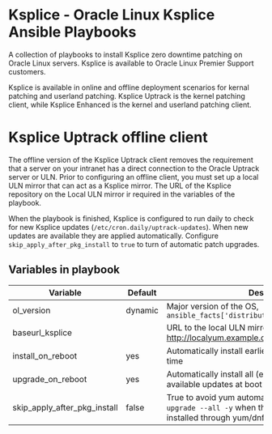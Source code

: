 # Ksplice - Oracle Linux Ksplice Ansible Playbooks

A collection of playbooks to install Ksplice zero downtime patching on Oracle Linux servers. Ksplice is available to Oracle Linux Premier Support customers.

Ksplice is available in online and offline deployment scenarios for kernal patching and userland patching. Ksplice Uptrack is the kernel patching client, while Ksplice Enhanced is the kernel and userland patching client.

# Ksplice Uptrack offline client

The offline version of the Ksplice Uptrack client removes the requirement that a server on your intranet has a direct connection to the Oracle Uptrack server or ULN. Prior to configuring an offline client, you must set up a local ULN mirror that can act as a Ksplice mirror. The URL of the Ksplice repository on the Local ULN mirror ir required in the variables of the playbook.

When the playbook is finished, Ksplice is configured to run daily to check for new Ksplice updates (`/etc/cron.daily/uptrack-updates`). When new updates are available they are applied automatically. Configure `skip_apply_after_pkg_install` to `true` to turn of automatic patch upgrades.

## Variables in playbook

| Variable | Default | Description |
| -------- | -------- | ----------- |
| ol_version | dynamic | Major version of the OS, `ansible_facts['distribution_major_version']`
| baseurl_ksplice |  | URL to the local ULN mirror, eg http://localyum.example.com/repo/ol7_x86_64_ksplice
| install_on_reboot | yes | Automatically install earlier applied updates at boot time
| upgrade_on_reboot | yes | Automatically install all (earlier applied and new) available updates at boot time
| skip_apply_after_pkg_install | false | True to avoid yum automatically running `uptrack-upgrade --all -y` when the uptrack-updates are installed through yum/dnf

